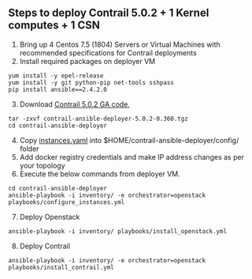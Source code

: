
## Steps to deploy Contrail 5.0.2 + 1 Kernel computes + 1 CSN

1. Bring up 4 Centos 7.5 (1804) Servers or Virtual Machines with recommended specifications for Contrail deployments
2. Install required packages on deployer VM
```
yum install -y epel-release
yum install -y git python-pip net-tools sshpass
pip install ansible==2.4.2.0
```
3. Download  [Contrail 5.0.2 GA code](https://www.juniper.net/support/downloads/?p=contrail#sw),
```
tar -zxvf contrail-ansible-deployer-5.0.2-0.360.tgz
cd contrail-ansible-deployer
```
4. Copy [instances.yaml](https://github.com/urao/contrail5_deployments/blob/master/5_0_2_deployments/instances.yaml) 
   into $HOME/contrail-ansible-deployer/config/ folder
5. Add docker registry credentials and make IP address changes as per your topology
6. Execute the below commands from deployer VM.
```
cd contrail-ansible-deployer
ansible-playbook -i inventory/ -e orchestrator=openstack playbooks/configure_instances.yml
```
7. Deploy Openstack 
```
ansible-playbook -i inventory/ playbooks/install_openstack.yml
```
8. Deploy Contrail 
```
ansible-playbook -i inventory/ -e orchestrator=openstack playbooks/install_contrail.yml
```
